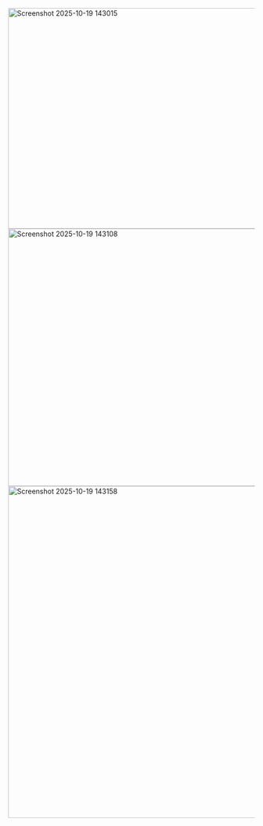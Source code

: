 <img width="1116" height="450" alt="Screenshot 2025-10-19 143015" src="https://github.com/user-attachments/assets/9b6ca574-9b00-4b03-b65f-30d9f9a79f87" />
<img width="1198" height="525" alt="Screenshot 2025-10-19 143108" src="https://github.com/user-attachments/assets/1bac036c-f75a-4fa5-a38c-95e514db284c" />
<img width="1106" height="677" alt="Screenshot 2025-10-19 143158" src="https://github.com/user-attachments/assets/4b14c939-4998-4287-97b8-e50ed5e17358" />
